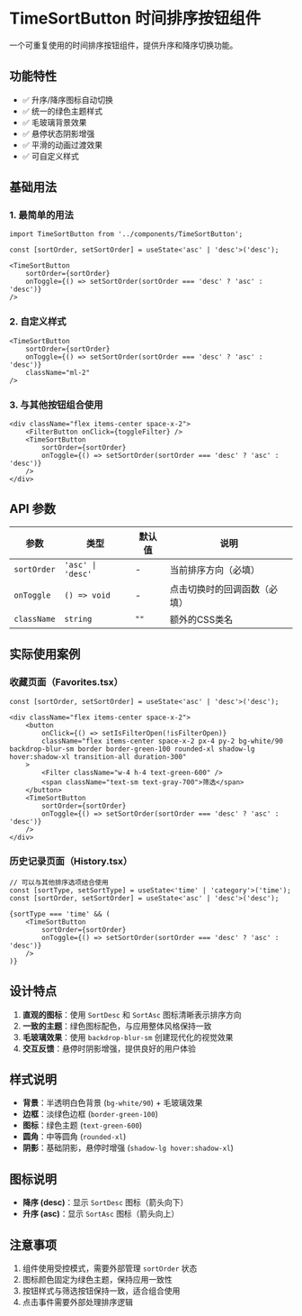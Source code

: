 # TimeSortButton 时间排序按钮组件

一个可重复使用的时间排序按钮组件，提供升序和降序切换功能。

## 功能特性

- ✅ 升序/降序图标自动切换
- ✅ 统一的绿色主题样式
- ✅ 毛玻璃背景效果
- ✅ 悬停状态阴影增强
- ✅ 平滑的动画过渡效果
- ✅ 可自定义样式

## 基础用法

### 1. 最简单的用法
```tsx
import TimeSortButton from '../components/TimeSortButton';

const [sortOrder, setSortOrder] = useState<'asc' | 'desc'>('desc');

<TimeSortButton
    sortOrder={sortOrder}
    onToggle={() => setSortOrder(sortOrder === 'desc' ? 'asc' : 'desc')}
/>
```

### 2. 自定义样式
```tsx
<TimeSortButton
    sortOrder={sortOrder}
    onToggle={() => setSortOrder(sortOrder === 'desc' ? 'asc' : 'desc')}
    className="ml-2"
/>
```

### 3. 与其他按钮组合使用
```tsx
<div className="flex items-center space-x-2">
    <FilterButton onClick={toggleFilter} />
    <TimeSortButton
        sortOrder={sortOrder}
        onToggle={() => setSortOrder(sortOrder === 'desc' ? 'asc' : 'desc')}
    />
</div>
```

## API 参数

| 参数 | 类型 | 默认值 | 说明 |
|------|------|--------|------|
| `sortOrder` | `'asc' \| 'desc'` | - | 当前排序方向（必填） |
| `onToggle` | `() => void` | - | 点击切换时的回调函数（必填） |
| `className` | `string` | `""` | 额外的CSS类名 |

## 实际使用案例

### 收藏页面（Favorites.tsx）
```tsx
const [sortOrder, setSortOrder] = useState<'asc' | 'desc'>('desc');

<div className="flex items-center space-x-2">
    <button
        onClick={() => setIsFilterOpen(!isFilterOpen)}
        className="flex items-center space-x-2 px-4 py-2 bg-white/90 backdrop-blur-sm border border-green-100 rounded-xl shadow-lg hover:shadow-xl transition-all duration-300"
    >
        <Filter className="w-4 h-4 text-green-600" />
        <span className="text-sm text-gray-700">筛选</span>
    </button>
    <TimeSortButton
        sortOrder={sortOrder}
        onToggle={() => setSortOrder(sortOrder === 'desc' ? 'asc' : 'desc')}
    />
</div>
```

### 历史记录页面（History.tsx）
```tsx
// 可以与其他排序选项结合使用
const [sortType, setSortType] = useState<'time' | 'category'>('time');
const [sortOrder, setSortOrder] = useState<'asc' | 'desc'>('desc');

{sortType === 'time' && (
    <TimeSortButton
        sortOrder={sortOrder}
        onToggle={() => setSortOrder(sortOrder === 'desc' ? 'asc' : 'desc')}
    />
)}
```

## 设计特点

1. **直观的图标**：使用 `SortDesc` 和 `SortAsc` 图标清晰表示排序方向
2. **一致的主题**：绿色图标配色，与应用整体风格保持一致
3. **毛玻璃效果**：使用 `backdrop-blur-sm` 创建现代化的视觉效果
4. **交互反馈**：悬停时阴影增强，提供良好的用户体验

## 样式说明

- **背景**：半透明白色背景 (`bg-white/90`) + 毛玻璃效果
- **边框**：淡绿色边框 (`border-green-100`)
- **图标**：绿色主题 (`text-green-600`)
- **圆角**：中等圆角 (`rounded-xl`)
- **阴影**：基础阴影，悬停时增强 (`shadow-lg hover:shadow-xl`)

## 图标说明

- **降序 (desc)**：显示 `SortDesc` 图标（箭头向下）
- **升序 (asc)**：显示 `SortAsc` 图标（箭头向上）

## 注意事项

1. 组件使用受控模式，需要外部管理 `sortOrder` 状态
2. 图标颜色固定为绿色主题，保持应用一致性
3. 按钮样式与筛选按钮保持一致，适合组合使用
4. 点击事件需要外部处理排序逻辑 